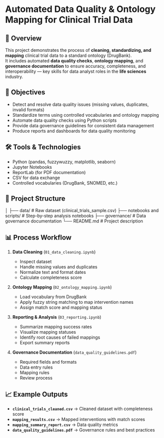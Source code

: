 # Automated Data Quality & Ontology Mapping for Clinical Trial Data

## 📌 Overview
This project demonstrates the process of **cleaning, standardizing, and mapping** clinical trial data to a standard ontology (DrugBank).  
It includes automated **data quality checks**, **ontology mapping**, and **governance documentation** to ensure accuracy, completeness, and interoperability — key skills for data analyst roles in the **life sciences** industry.

## 🎯 Objectives
- Detect and resolve data quality issues (missing values, duplicates, invalid formats)
- Standardize terms using controlled vocabularies and ontology mapping
- Automate data quality checks using Python scripts
- Provide data governance guidelines for consistent data management
- Produce reports and dashboards for data quality monitoring

## 🛠 Tools & Technologies
- Python (pandas, fuzzywuzzy, matplotlib, seaborn)
- Jupyter Notebooks
- ReportLab (for PDF documentation)
- CSV for data exchange
- Controlled vocabularies (DrugBank, SNOMED, etc.)

## 📂 Project Structure
│
├── data/ # Raw dataset (clinical_trials_sample.csv)
├── notebooks and scripts/ # Step-by-step analysis notebooks
├── governance/ # Data governance documentation
└── README.md # Project description



## 📊 Process Workflow
1. **Data Cleaning** (`01_data_cleaning.ipynb`)
   - Inspect dataset
   - Handle missing values and duplicates
   - Normalize text and format dates
   - Calculate completeness score

2. **Ontology Mapping** (`02_ontology_mapping.ipynb`)
   - Load vocabulary from DrugBank
   - Apply fuzzy string matching to map intervention names
   - Assign match score and mapping status

3. **Reporting & Analysis** (`03_reporting.ipynb`)
   - Summarize mapping success rates
   - Visualize mapping statuses
   - Identify root causes of failed mappings
   - Export summary reports

4. **Governance Documentation** (`data_quality_guidelines.pdf`)
   - Required fields and formats
   - Data entry rules
   - Mapping rules
   - Review process

## 📈 Example Outputs
- **`clinical_trials_cleaned.csv`** → Cleaned dataset with completeness score
- **`mapping_results.csv`** → Mapped interventions with match scores
- **`mapping_summary_report.csv`** → Data quality metrics
- **`data_quality_guidelines.pdf`** → Governance rules and best practices
